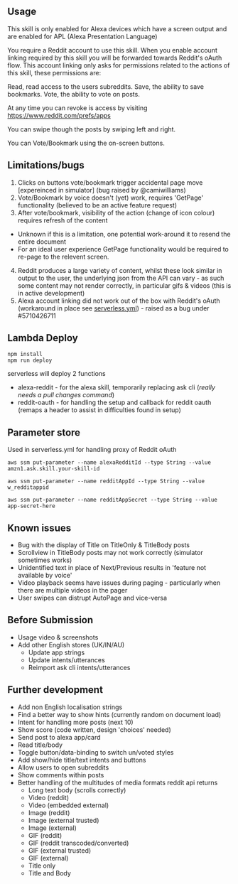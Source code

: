 ## Usage

This skill is only enabled for Alexa devices which have a screen output and are enabled for APL (Alexa Presentation Language)

You require a Reddit account to use this skill. When you enable account linking required by this skill you will be forwarded towards Reddit's oAuth flow. This account linking only asks for permissions related to the actions of this skill, these permissions are:

Read, read access to the users subreddits. 
Save, the ability to save bookmarks.
Vote, the ability to vote on posts.

At any time you can revoke is access by visiting https://www.reddit.com/prefs/apps

You can swipe though the posts by swiping left and right.

You can Vote/Bookmark using the on-screen buttons.

## Limitations/bugs 
1. Clicks on buttons vote/bookmark trigger accidental page move [expereinced in simulator] (bug raised by @camiwilliams)
2. Vote/Bookmark by voice doesn't (yet) work, requires 'GetPage' functionality (believed to be an active feature request)
3. After vote/bookmark, visibility of the action (change of icon colour) requires refresh of the content
  - Unknown if this is a limitation, one potential work-around it to resend the entire document
  - For an ideal user experience GetPage functionality would be required to re-page to the relevent screen.
4. Reddit produces a large variety of content, whilst these look similar in output to the user, the underlying json from the API can vary - as such some content may not render correctly, in particular gifs & videos (this is in active development)
5. Alexa account linking did not work out of the box with Reddit's oAuth (workaround in place see [serverless.yml](https://github.com/chrislennon/AlexaRedditViewer/blob/master/serverless.yml#L30)) - raised as a bug under #5710426711

## Lambda Deploy
```
npm install
npm run deploy
```
serverless will deploy 2 functions
- alexa-reddit - for the alexa skill, temporarily replacing ask cli (_really needs a pull changes command_)
- reddit-oauth - for handling the setup and callback for reddit oauth (remaps a header to assist in difficulties found in setup)
  
## Parameter store
Used in serverless.yml for handling proxy of Reddit oAuth

```
aws ssm put-parameter --name alexaRedditId --type String --value amzn1.ask.skill.your-skill-id

aws ssm put-parameter --name redditAppId --type String --value w_redditappid

aws ssm put-parameter --name redditAppSecret --type String --value app-secret-here
```

## Known issues
- Bug with the display of Title on TitleOnly & TitleBody posts
- Scrollview in TitleBody posts may not work correctly (simulator sometimes works)
- Unidentified text in place of Next/Previous results in 'feature not available by voice'
- Video playback seems have issues during paging - particularly when there are multiple videos in the pager
- User swipes can distrupt AutoPage and vice-versa

## Before Submission
- Usage video & screenshots
- Add other English stores (UK/IN/AU)
  - Update app strings
  - Update intents/utterances
  - Reimport ask cli intents/utterances

## Further development
- Add non English localisation strings
- Find a better way to show hints (currently random on document load)
- Intent for handling more posts (next 10)
- Show score (code written, design 'choices' needed)
- Send post to alexa app/card
- Read title/body
- Toggle button/data-binding to switch un/voted styles
- Add show/hide title/text intents and buttons
- Allow users to open subreddits
- Show comments within posts
- Better handling of the multitudes of media formats reddit api returns
  - Long text body (scrolls correctly)
  - Video (reddit)
  - Video (embedded external)
  - Image (reddit)
  - Image (external trusted)
  - Image (external)
  - GIF (reddit)
  - GIF (reddit transcoded/converted)
  - GIF (external trusted)
  - GIF (external)
  - Title only
  - Title and Body